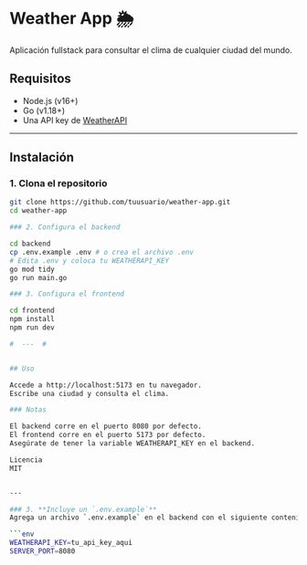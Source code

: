 # Weather App 🌦️

Aplicación fullstack para consultar el clima de cualquier ciudad del mundo.

## Requisitos

- Node.js (v16+)
- Go (v1.18+)
- Una API key de [WeatherAPI](https://www.weatherapi.com/)

---

## Instalación

### 1. Clona el repositorio

```bash
git clone https://github.com/tuusuario/weather-app.git
cd weather-app

### 2. Configura el backend

cd backend
cp .env.example .env # o crea el archivo .env
# Edita .env y coloca tu WEATHERAPI_KEY
go mod tidy
go run main.go

### 3. Configura el frontend

cd frontend
npm install
npm run dev

#  ---  #


## Uso

Accede a http://localhost:5173 en tu navegador.
Escribe una ciudad y consulta el clima.

### Notas

El backend corre en el puerto 8080 por defecto.
El frontend corre en el puerto 5173 por defecto.
Asegúrate de tener la variable WEATHERAPI_KEY en el backend.

Licencia
MIT


---

### 3. **Incluye un `.env.example`**
Agrega un archivo `.env.example` en el backend con el siguiente contenido:

```env
WEATHERAPI_KEY=tu_api_key_aqui
SERVER_PORT=8080